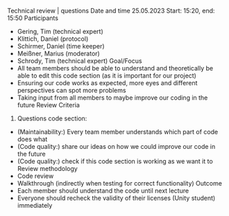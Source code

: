 Technical review | questions
Date and time
25.05.2023
Start: 15:20, end: 15:50
Participants
-	Gering, Tim (technical expert)
-	Klittich, Daniel (protocol)
-	Schirmer, Daniel (time keeper)
-	Meißner, Marius (moderator)
-	Schrody, Tim (technical expert) 
Goal/Focus
-	All team members should be able to understand and theoretically be able to edit this code section (as it is important for our project)
-	Ensuring our code works as expected, more eyes and different perspectives can spot more problems
-	Taking input from all members to maybe improve our coding in the future
Review
Criteria
1.	Questions code section:
-	(Maintainability:) Every team member understands which part of code does what
-	(Code quality:) share our ideas on how we could improve our code in the future
-	(Code quality:) check if this code section is working as we want it to
Review methodology
-	Code review
-	Walkthrough (indirectly when testing for correct functionality)
Outcome
-	Each member should understand the code until next lecture
-	Everyone should recheck the validity of their licenses (Unity student) immediately
